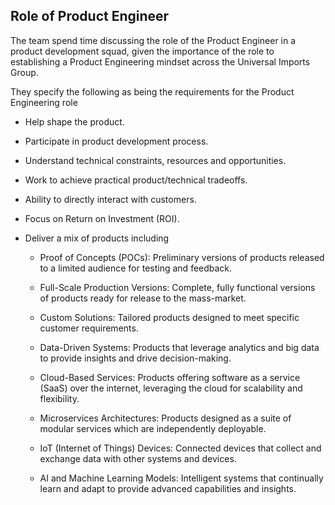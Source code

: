 ## Role of Product Engineer

The team spend time discussing the role of the Product Engineer in a product development squad, given the importance of the role to establishing a Product Engineering mindset across the Universal Imports Group.

They specify the following as being the requirements for the Product Engineering role

- Help shape the product.

- Participate in product development process.

- Understand technical constraints, resources and opportunities.

- Work to achieve practical product/technical tradeoffs.

- Ability to directly interact with customers.

- Focus on Return on Investment (ROI).

- Deliver a mix of products including

  - Proof of Concepts (POCs): Preliminary versions of products released to a limited audience for testing and feedback.

  - Full-Scale Production Versions: Complete, fully functional versions of products ready for release to the mass-market.

  - Custom Solutions: Tailored products designed to meet specific customer requirements.

  - Data-Driven Systems: Products that leverage analytics and big data to provide insights and drive decision-making.

  - Cloud-Based Services: Products offering software as a service (SaaS) over the internet, leveraging the cloud for scalability and flexibility.

  - Microservices Architectures: Products designed as a suite of modular services which are independently deployable.

  - IoT (Internet of Things) Devices: Connected devices that collect and exchange data with other systems and devices.

  - AI and Machine Learning Models: Intelligent systems that continually learn and adapt to provide advanced capabilities and insights.
